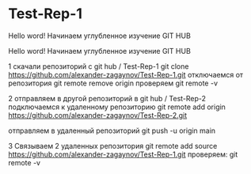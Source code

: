 # Test-Rep-1

Hello word!
Начинаем углубленное изучение GIT HUB

Hello word!
Начинаем углубленное изучение GIT HUB

1 скачали репозиторий с  git hub / Test-Rep-1
git clone https://github.com/alexander-zagaynov/Test-Rep-1.git
отключаемся от репозитория git remote remove origin
проверяем git remote -v

2 отправляем в другой репозиторий в git hub / Test-Rep-2
подключаемся к удаленному репозиторию
git remote add origin https://github.com/alexander-zagaynov/Test-Rep-2.git

отправляем в удаленный репозиторий
git push -u origin main

3 Связываем 2 удаленных репозитория
git remote add source https://github.com/alexander-zagaynov/Test-Rep-1.git
проверяем: git remote -v 
